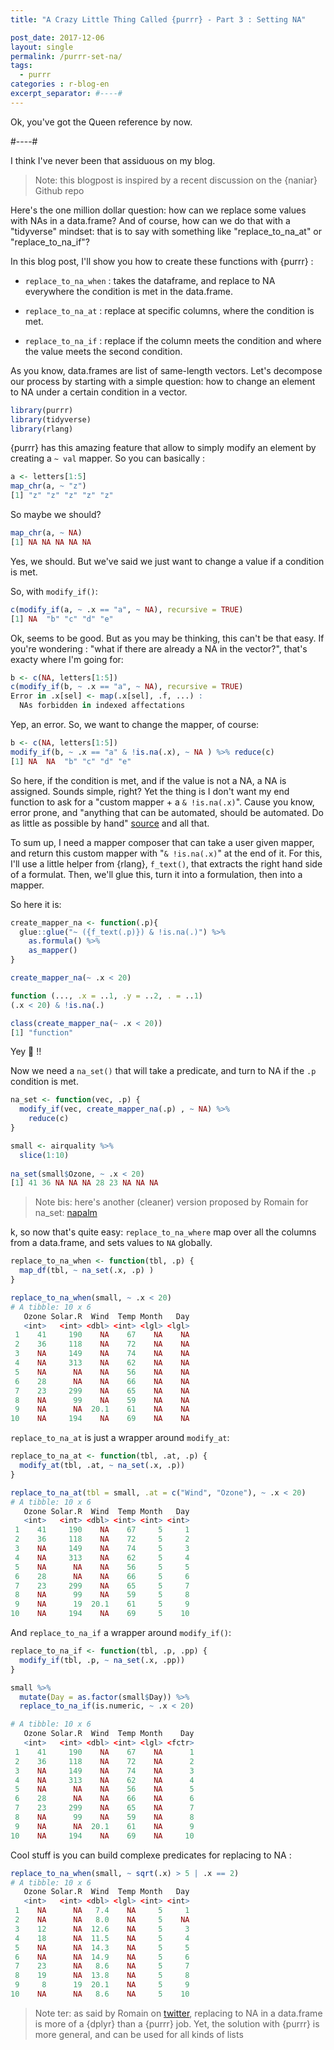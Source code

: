 ```yaml
---
title: "A Crazy Little Thing Called {purrr} - Part 3 : Setting NA"

post_date: 2017-12-06
layout: single
permalink: /purrr-set-na/
tags:
  - purrr
categories : r-blog-en
excerpt_separator: #----#
---
```


Ok, you've got the Queen reference by now. 

#----#

I think I've never been that assiduous on my blog. 

> Note: this blogpost is inspired by a recent discussion on the {naniar} Github repo

Here's the one million dollar question: how can we replace some values with NAs in a data.frame? And of course, how can we do that with a "tidyverse" mindset: that is to say with something like "replace_to_na_at" or "replace_to_na_if"?

In this blog post, I'll show you how to create these functions with {purrr} : 

+ `replace_to_na_when` : takes the dataframe, and replace to NA everywhere the condition is met in the data.frame. 

+ `replace_to_na_at` : replace at specific columns, where the condition is met. 

+ `replace_to_na_if` : replace if the column meets the condition and where the value meets the second condition. 

As you know, data.frames are list of same-length vectors. Let's decompose our process by starting with a simple question: how to change an element to NA under a certain condition in a vector. 

```r
library(purrr)
library(tidyverse)
library(rlang)
```

{purrr} has this amazing feature that allow to simply modify an element by creating a `~ val` mapper. So you can basically : 

```r
a <- letters[1:5]
map_chr(a, ~ "z")
[1] "z" "z" "z" "z" "z"
```

So maybe we should?

```r
map_chr(a, ~ NA)
[1] NA NA NA NA NA
```

Yes, we should. But we've said we just want to change a value if a condition is met. 

So, with `modify_if()`:

```r
c(modify_if(a, ~ .x == "a", ~ NA), recursive = TRUE)
[1] NA  "b" "c" "d" "e"
```

Ok, seems to be good. But as you may be thinking, this can't be that easy. If you're wondering : "what if there are already a NA in the vector?", that's exacty where I'm going for: 

```r
b <- c(NA, letters[1:5])
c(modify_if(b, ~ .x == "a", ~ NA), recursive = TRUE)
Error in .x[sel] <- map(.x[sel], .f, ...) : 
  NAs forbidden in indexed affectations
```

Yep, an error. So, we want to change the mapper, of course: 

```r
b <- c(NA, letters[1:5])
modify_if(b, ~ .x == "a" & !is.na(.x), ~ NA ) %>% reduce(c)
[1] NA  NA  "b" "c" "d" "e"
```

So here, if the condition is met, and if the value is not a NA, a NA is assigned. Sounds simple, right? Yet the thing is I don't want my end function to ask for a "custom mapper + a `& !is.na(.x)`". Cause you know, error prone, and "anything that can be automated, should be automated. Do as little as possible by hand" [source](http://r-pkgs.had.co.nz/intro.html) and all that. 

To sum up, I need a mapper composer that can take a user given mapper, and return this custom mapper with "`& !is.na(.x)`" at the end of it. For this, I'll use a little helper from {rlang}, `f_text()`, that extracts the right hand side of a formulat. Then, we'll glue this, turn it into a formulation, then into a mapper.

So here it is: 

```r
create_mapper_na <- function(.p){
  glue::glue("~ ({f_text(.p)}) & !is.na(.)") %>% 
    as.formula() %>%
    as_mapper()
}

create_mapper_na(~ .x < 20)

function (..., .x = ..1, .y = ..2, . = ..1) 
(.x < 20) & !is.na(.)

class(create_mapper_na(~ .x < 20))
[1] "function"

```

Yey 🎉 !! 

Now we need a `na_set()` that will take a predicate, and turn to NA if the `.p` condition is met. 

```r
na_set <- function(vec, .p) {
  modify_if(vec, create_mapper_na(.p) , ~ NA) %>% 
    reduce(c)
}

small <- airquality %>% 
  slice(1:10)
  
na_set(small$Ozone, ~ .x < 20)
[1] 41 36 NA NA NA 28 23 NA NA NA
```

> Note bis: here's another (cleaner) version proposed by Romain for na_set: [napalm](https://gist.github.com/romainfrancois/c9406cc7b9776706dd1c11269c0d1965)


k, so now that's quite easy: `replace_to_na_where` map over all the columns from a data.frame, and sets values to `NA` globally. 

```r
replace_to_na_when <- function(tbl, .p) {
  map_df(tbl, ~ na_set(.x, .p) )
} 

replace_to_na_when(small, ~ .x < 20)  
# A tibble: 10 x 6
   Ozone Solar.R  Wind  Temp Month   Day
   <int>   <int> <dbl> <int> <lgl> <lgl>
 1    41     190    NA    67    NA    NA
 2    36     118    NA    72    NA    NA
 3    NA     149    NA    74    NA    NA
 4    NA     313    NA    62    NA    NA
 5    NA      NA    NA    56    NA    NA
 6    28      NA    NA    66    NA    NA
 7    23     299    NA    65    NA    NA
 8    NA      99    NA    59    NA    NA
 9    NA      NA  20.1    61    NA    NA
10    NA     194    NA    69    NA    NA
```

`replace_to_na_at` is just a wrapper around `modify_at`:

```r
replace_to_na_at <- function(tbl, .at, .p) {
  modify_at(tbl, .at, ~ na_set(.x, .p))
} 

replace_to_na_at(tbl = small, .at = c("Wind", "Ozone"), ~ .x < 20) 
# A tibble: 10 x 6
   Ozone Solar.R  Wind  Temp Month   Day
   <int>   <int> <dbl> <int> <int> <int>
 1    41     190    NA    67     5     1
 2    36     118    NA    72     5     2
 3    NA     149    NA    74     5     3
 4    NA     313    NA    62     5     4
 5    NA      NA    NA    56     5     5
 6    28      NA    NA    66     5     6
 7    23     299    NA    65     5     7
 8    NA      99    NA    59     5     8
 9    NA      19  20.1    61     5     9
10    NA     194    NA    69     5    10
```

And `replace_to_na_if` a wrapper around `modify_if()`:
```r
replace_to_na_if <- function(tbl, .p, .pp) {
  modify_if(tbl, .p, ~ na_set(.x, .pp))
} 

small %>%
  mutate(Day = as.factor(small$Day)) %>%
  replace_to_na_if(is.numeric, ~ .x < 20) 

# A tibble: 10 x 6
   Ozone Solar.R  Wind  Temp Month    Day
   <int>   <int> <dbl> <int> <lgl> <fctr>
 1    41     190    NA    67    NA      1
 2    36     118    NA    72    NA      2
 3    NA     149    NA    74    NA      3
 4    NA     313    NA    62    NA      4
 5    NA      NA    NA    56    NA      5
 6    28      NA    NA    66    NA      6
 7    23     299    NA    65    NA      7
 8    NA      99    NA    59    NA      8
 9    NA      NA  20.1    61    NA      9
10    NA     194    NA    69    NA     10
```

Cool stuff is you can build complexe predicates for replacing to NA : 

```r
replace_to_na_when(small, ~ sqrt(.x) > 5 | .x == 2)
# A tibble: 10 x 6
   Ozone Solar.R  Wind  Temp Month   Day
   <int>   <int> <dbl> <lgl> <int> <int>
 1    NA      NA   7.4    NA     5     1
 2    NA      NA   8.0    NA     5    NA
 3    12      NA  12.6    NA     5     3
 4    18      NA  11.5    NA     5     4
 5    NA      NA  14.3    NA     5     5
 6    NA      NA  14.9    NA     5     6
 7    23      NA   8.6    NA     5     7
 8    19      NA  13.8    NA     5     8
 9     8      19  20.1    NA     5     9
10    NA      NA   8.6    NA     5    10
```
> Note ter: as said by Romain on [twitter](https://twitter.com/romain_francois/status/938764972003414021), replacing to NA in a data.frame is more of a {dplyr} than a {purrr} job. Yet, the solution with {purrr} is more general, and can be used for all kinds of lists  



